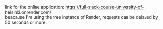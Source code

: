 link for the online application: https://full-stack-course-university-of-helsinki.onrender.com/    <br />
beacause I'm using the free instance of Render, requests can be delayed by 50 seconds or more.
